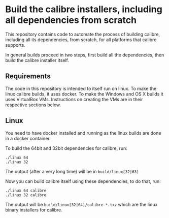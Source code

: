 Build the calibre installers, including all dependencies from scratch
=======================================================================

This repository contains code to automate the process of building calibre,
including all its dependencies, from scratch, for all platforms that calibre
supports. 

In general builds proceed in two steps, first build all the dependencies, then
build the calibre installer itself.

Requirements
---------------

The code in this repository is intended to itself run on linux.  To make the
linux calibre builds, it uses docker. To make the Windows and OS X builds it
uses VirtualBox VMs. Instructions on creating the VMs are in their respective
sections below.

Linux
-------

You need to have docker installed and running as the linux
builds are done in a docker container.

To build the 64bit and 32bit dependencies for calibre, run:

```
./linux 64
./linux 32
```

The output (after a very long time) will be in `build/linux[32|63]`

Now you can build calibre itself using these dependencies, to do that, run:

```
./linux 64 calibre
./linux 32 calibre
```

The output will be `build/linux[32|64]/calibre-*.txz` which are the linux
binary installers for calibre.
